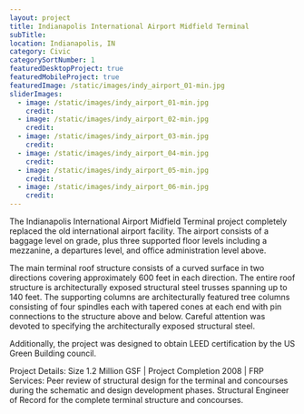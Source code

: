 ```yaml
---
layout: project
title: Indianapolis International Airport Midfield Terminal
subTitle:
location: Indianapolis, IN
category: Civic
categorySortNumber: 1
featuredDesktopProject: true
featuredMobileProject: true
featuredImage: /static/images/indy_airport_01-min.jpg
sliderImages:
  - image: /static/images/indy_airport_01-min.jpg
    credit:
  - image: /static/images/indy_airport_02-min.jpg
    credit:
  - image: /static/images/indy_airport_03-min.jpg
    credit:
  - image: /static/images/indy_airport_04-min.jpg
    credit:
  - image: /static/images/indy_airport_05-min.jpg
    credit:
  - image: /static/images/indy_airport_06-min.jpg
    credit:
---
```

The Indianapolis International Airport Midfield Terminal project completely replaced the old international airport facility.  The airport consists of a baggage level on grade, plus three supported floor levels including a mezzanine, a departures level, and office administration level above.
 
The main terminal roof structure consists of a curved surface in two directions covering approximately 600 feet in each direction. The entire roof structure is architecturally exposed structural steel trusses spanning up to 140 feet. The supporting columns are architecturally featured tree columns consisting of four spindles each with tapered cones at each end with pin connections to the structure above and below.  Careful attention was devoted to specifying the architecturally exposed structural steel.
 
Additionally, the project was designed to obtain LEED certification by the US Green Building council.

Project Details:  Size 1.2 Million GSF | Project Completion 2008 | FRP Services:  Peer review of structural design for the terminal and concourses during the schematic and design development phases. Structural Engineer of Record for the complete terminal structure and concourses.


























